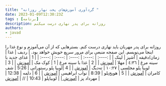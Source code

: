 ```yaml
---
title: "گردآوری آموزش‌های پخت نهار روزانه "
date: 2023-01-09T12:30:23Z
tags : [برنامه]
description: روزانه برای پدر نهاری درست میکنم
authors:
- javad
---
```


روزانه برای پدر مهربان باید نهاری درست کنم. بسترهایی که از آن می‌آموزم و نوع غذا را اینجا می‌نویسم. این صفحه منبعی برای مرور سریع خویش خواهد بود.
| ردیف | غذا |  زمان/دقیقه | آشپز | لینک |
| :----: |  :----: |  :----: | :----: |  :----: |
| 1 | غذای جدید با سینه مرغ  | ٤:٣٦  | مهلا | [آموزش](https://www.youtube.com/watch?v=6f1LSwtuj2g) |
| 2 | غذا  با سینه مرغ  | 1  | کوک مک | [آموزش](https://www.youtube.com/watch?v=tAMf9vKolcg&list=PL1ygF2bIRjFZW9qATra8NRsjgaRFzUvQk) |
| 3 | لوبیا پلو مجلسی  | ١٠:٢٧  | ته‌دیگ | [آموزش](https://www.youtube.com/watch?v=gl5iBT4En0M) |
| 4 |لوبیا پلو رستورانی | 5:26 | شف کامران | [آموزش](https://www.youtube.com/watch?v=Wmx72xUq6Us) |
| 5 | هویج‌پلو | 8:39 | نواب ابراهیمی | [آموزش](https://www.youtube.com/watch?v=zx7DdQYu6YY) |
| 6 | دلمه | 12:38 | مهرداد پز | [آموزش ](https://www.youtube.com/watch?v=KTx03SdKg9k) |
| لوبیاپلو | 10:43 |  //  | [آموزش](https://youtu.be/NfVI5UJt-Vo) |
